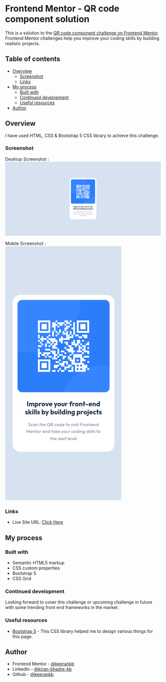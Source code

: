 # Frontend Mentor - QR code component solution

This is a solution to the [QR code component challenge on Frontend Mentor](https://www.frontendmentor.io/challenges/qr-code-component-iux_sIO_H). Frontend Mentor challenges help you improve your coding skills by building realistic projects. 

## Table of contents

- [Overview](#overview)
  - [Screenshot](#screenshot)
  - [Links](#links)
- [My process](#my-process)
  - [Built with](#built-with)
  - [Continued development](#continued-development)
  - [Useful resources](#useful-resources)
- [Author](#author)

## Overview

I have used HTML, CSS & Bootstrap 5 CSS library to achieve this challenge.

### Screenshot

Desktop Screenshot :
![](./design/final-desktop-screen.png)

Mobile Screenshot :
![](./design/final-mobile-screen.png)

### Links

- Live Site URL: [Click Here](https://keerankb.github.io/qr-code-frontend-mentor/)

## My process

### Built with

- Semantic HTML5 markup
- CSS custom properties
- Bootstrap 5
- CSS Grid

### Continued development

Looking forward to cover this challenge or upcoming challenge in future with some trending front end frameworks in the market.

### Useful resources

- [Bootstrap 5](https://getbootstrap.com/) - This CSS library helped me to design various things for this page.

## Author

- Frontend Mentor - [@keerankb](https://www.frontendmentor.io/profile/keerankb)
- LinkedIn - [@kiran-bhadre-kb](https://www.linkedin.com/in/kiran-bhadre-kb)
- Github  - [@keerankb](https://github.com/keerankb)

